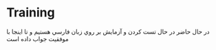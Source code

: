 # Training
در حال حاضر در حال تست كردن و آزمايش بر روي زبان فارسي هستيم و تا اینجا با موفقیت جواب داده است
